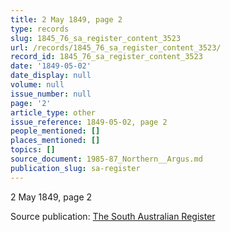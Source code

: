 ```yaml
---
title: 2 May 1849, page 2
type: records
slug: 1845_76_sa_register_content_3523
url: /records/1845_76_sa_register_content_3523/
record_id: 1845_76_sa_register_content_3523
date: '1849-05-02'
date_display: null
volume: null
issue_number: null
page: '2'
article_type: other
issue_reference: 1849-05-02, page 2
people_mentioned: []
places_mentioned: []
topics: []
source_document: 1985-87_Northern__Argus.md
publication_slug: sa-register
---
```


2 May 1849, page 2

Source publication: [The South Australian Register](/publications/sa-register/)
